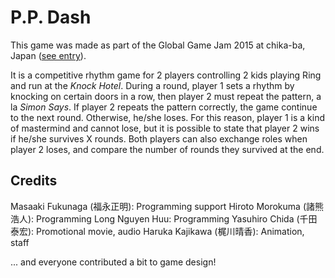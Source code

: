 # P.P. Dash

This game was made as part of the Global Game Jam 2015 at chika-ba, Japan ([see entry](https://globalgamejam.org/2015/games/p-p-dash)).

It is a competitive rhythm game for 2 players controlling 2 kids playing Ring and run at the *Knock Hotel*. During a round, player 1 sets a rhythm by knocking on certain doors in a row, then player 2 must repeat the pattern, a la *Simon Says*. If player 2 repeats the pattern correctly, the game continue to the next round. Otherwise, he/she loses. For this reason, player 1 is a kind of mastermind and cannot lose, but it is possible to state that player 2 wins if he/she survives X rounds. Both players can also exchange roles when player 2 loses, and compare the number of rounds they survived at the end.

## Credits

Masaaki Fukunaga (福永正明): Programming support
Hiroto Morokuma (諸熊 浩人): Programming
Long Nguyen Huu: Programming
Yasuhiro Chida (千田泰宏): Promotional movie, audio
Haruka Kajikawa (梶川晴香): Animation, staff

... and everyone contributed a bit to game design!
